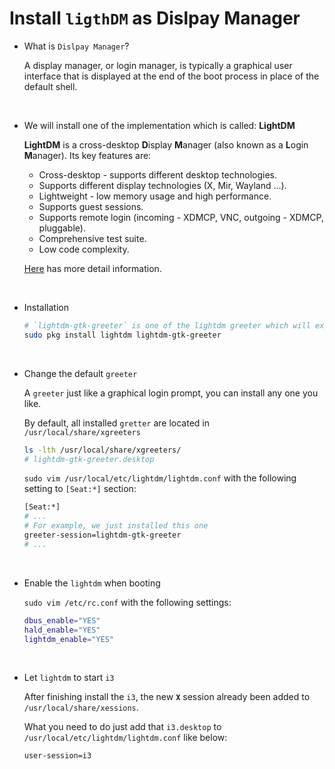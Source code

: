 # Install **`ligthDM`** as Dislpay Manager

- What is `Dislpay Manager`?

    A display manager, or login manager, is typically a graphical user interface that is displayed at the end of the boot process in place of the default shell.

</br>

- We will install one of the implementation which is called: **LightDM**

    **LightDM** is a cross-desktop **D**isplay **M**anager (also known as a **L**ogin **M**anager). Its key features are:

    - Cross-desktop - supports different desktop technologies.
    - Supports different display technologies (X, Mir, Wayland ...).
    - Lightweight - low memory usage and high performance.
    - Supports guest sessions.
    - Supports remote login (incoming - XDMCP, VNC, outgoing - XDMCP, pluggable).
    - Comprehensive test suite.
    - Low code complexity.

    [Here](https://wiki.archlinux.org/index.php/LightDM) has more detail information.

</br>

- Installation 

    ```bash
    # `lightdm-gtk-greeter` is one of the lightdm greeter which will explain below
    sudo pkg install lightdm lightdm-gtk-greeter
    ```

</br>

- Change the default `greeter`

    A `greeter` just like a graphical login prompt, you can install any one you like.

    By default, all installed `gretter` are located in `/usr/local/share/xgreeters`

    ```bash
    ls -lth /usr/local/share/xgreeters/
    # lightdm-gtk-greeter.desktop
    ```

    `sudo vim /usr/local/etc/lightdm/lightdm.conf` with the following setting to 
    `[Seat:*]` section:


    ```bash
    [Seat:*]
    # ...
    # For example, we just installed this one
    greeter-session=lightdm-gtk-greeter
    # ...

    ```

</br>

- Enable the `lightdm` when booting

    `sudo vim /etc/rc.conf` with the following settings:

    ```bash
    dbus_enable="YES"
    hald_enable="YES"
    lightdm_enable="YES"
    ```

</br>

- Let `lightdm` to start `i3`

    After finishing install the `i3`, the new **`X`** session already been added to `/usr/local/share/xessions`.

    What you need to do just add that `i3.desktop` to `/usr/local/etc/lightdm/lightdm.conf` like below:

    ```bash
    user-session=i3
    `````

</br>

